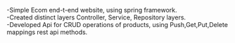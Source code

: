 -Simple Ecom end-t-end website, using spring framework.\
-Created distinct layers Controller, Service, Repository layers.\
-Developed Api for CRUD operations of products, using Push,Get,Put,Delete mappings rest api methods.
